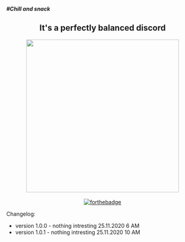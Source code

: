 <b><i>#Chill and snack</i></b>
<br>
<center><h2>It's a perfectly balanced discord</h1>
<a href="https://i.imgur.com/tqY2ZCp.png" rel="nofollow"><img src= https://i.imgur.com/tqY2ZCp.png height="400"></a>
<br><br>
<a href="https://forthebadge.com" rel="nofollow"><img src="https://forthebadge.com/images/badges/uses-css.svg" alt="forthebadge" data-canonical-src="https://forthebadge.com/images/badges/uses-css.svg" style="max-width:100%;"></a></center>
<p>Changelog:<p><ul>
<li>version 1.0.0 - nothing intresting 25.11.2020 6 AM</li>
 <li>version 1.0.1 - nothing intresting 25.11.2020 10 AM</li>
</ul>


